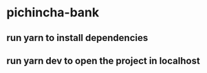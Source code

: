 # pichincha-bank
## run yarn to install dependencies
## run yarn dev to open the project in localhost
